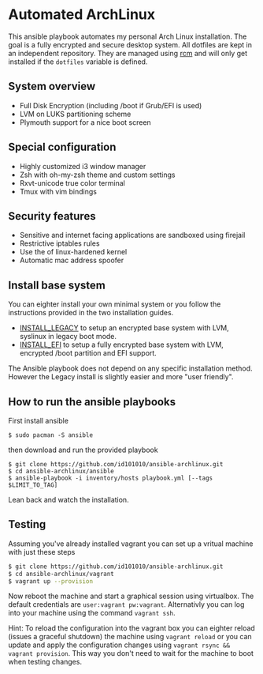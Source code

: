 # Automated ArchLinux
This ansible playbook automates my personal Arch Linux installation. The goal is a fully encrypted and secure desktop system. 
All dotfiles are kept in an independent repository. They are managed using [rcm](https://robots.thoughtbot.com/rcm-for-rc-files-in-dotfiles-repos) and will only get installed if the `dotfiles` variable is defined.

## System overview
* Full Disk Encryption (including /boot if Grub/EFI is used)
* LVM on LUKS partitioning scheme
* Plymouth support for a nice boot screen

## Special configuration
* Highly customized i3 window manager
* Zsh with oh-my-zsh theme and custom settings
* Rxvt-unicode true color terminal
* Tmux with vim bindings

## Security features
* Sensitive and internet facing applications are sandboxed using firejail
* Restrictive iptables rules
* Use the of linux-hardened kernel
* Automatic mac address spoofer

## Install base system

You can eighter install your own minimal system or you follow the instructions provided in the two installation guides.

* [INSTALL\_LEGACY](https://github.com/id101010/ansible-archlinux/blob/master/doc/INSTALL_LEGACY.md) to setup an encrypted base system with LVM, syslinux in legacy boot mode.
* [INSTALL\_EFI](https://github.com/id101010/ansible-archlinux/blob/master/doc/INSTALL_EFI.md) to setup a fully encrypted base system with LVM, encrypted /boot partition and EFI support.

The Ansible playbook does not depend on any specific installation method. However the Legacy install is slightly easier and more "user friendly".

## How to run the ansible playbooks

First install ansible
```
$ sudo pacman -S ansible
```
then download and run the provided playbook

```
$ git clone https://github.com/id101010/ansible-archlinux.git
$ cd ansible-archlinux/ansible
$ ansible-playbook -i inventory/hosts playbook.yml [--tags $LIMIT_TO_TAG]
```
Lean back and watch the installation.

## Testing

Assuming you've already installed vagrant you can set up a vritual machine with just these steps

``` bash
$ git clone https://github.com/id101010/ansible-archlinux.git
$ cd ansible-archlinux/vagrant
$ vagrant up --provision
```

Now reboot the machine and start a graphical session using virtualbox. 
The default credentials are `user:vagrant pw:vagrant`. 
Alternativly you can log into your machine using the command `vagrant ssh`.

Hint: To reload the configuration into the vagrant box you can eighter reload
(issues a graceful shutdown) the machine using `vagrant reload` or you can update
and apply the configuration changes using `vagrant rsync && vagrant provision`.
This way you don't need to wait for the machine to boot when testing changes.
